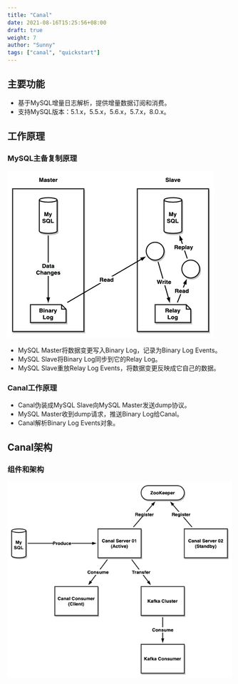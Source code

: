 ```yaml
---
title: "Canal"
date: 2021-08-16T15:25:56+08:00
draft: true
weight: 7
author: "Sunny"
tags: ["canal", "quickstart"]
---
```


## 主要功能

- 基于MySQL增量日志解析，提供增量数据订阅和消费。
- 支持MySQL版本：5.1.x，5.5.x，5.6.x，5.7.x，8.0.x。

## 工作原理

### MySQL主备复制原理

![](draw-workflow.png)

- MySQL Master将数据变更写入Binary Log，记录为Binary Log Events。
- MySQL Slave将Binary Log同步到它的Relay Log。
- MySQL Slave重放Relay Log Events，将数据变更反映成它自己的数据。

### Canal工作原理

- Canal伪装成MySQL Slave向MySQL Master发送dump协议。
- MySQL Master收到dump请求，推送Binary Log给Canal。
- Canal解析Binary Log Events对象。

## Canal架构

### 组件和架构

![](draw-architecture.png)

